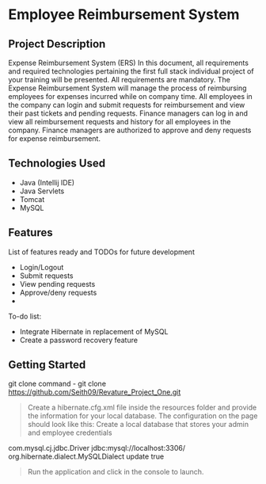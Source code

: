 # Employee Reimbursement System

## Project Description

Expense Reimbursement System (ERS) In this document, all requirements and required technologies pertaining the first full stack individual project of your training will be presented. All requirements are mandatory. The Expense Reimbursement System will manage the process of reimbursing employees for expenses incurred while on company time. All employees in the company can login and submit requests for reimbursement and view their past tickets and pending requests. Finance managers can log in and view all reimbursement requests and history for all employees in the company. Finance managers are authorized to approve and deny requests for expense reimbursement.

## Technologies Used

* Java (Intellij IDE)
* Java Servlets
* Tomcat
* MySQL

## Features

List of features ready and TODOs for future development
* Login/Logout
* Submit requests
* View pending requests
* Approve/deny requests
*

To-do list:
* Integrate Hibernate in replacement of MySQL
* Create a password recovery feature

## Getting Started
   
git clone command - git clone https://github.com/Seith09/Revature_Project_One.git

> Create a hibernate.cfg.xml file inside the resources folder and provide the information for your local database. The configuration on the page should look like this:
> Create a local database that stores your admin and employee credentials

<?xml version="1.0" encoding="UTF-8" ?>
<!DOCTYPE hibernate-configuration PUBLIC
        "-//Hibernate/Hibernate Configuration DTD 3.0//EN"
        "http://www.hibernate.org/dtd/hibernate-configuration-3.0.dtd">

<hibernate-configuration>
    <session-factory>
        <property name="connection.driver_class">com.mysql.cj.jdbc.Driver</property>
        <property name="connection.url">jdbc:mysql://localhost:3306/<your SQL database name></property>
        <property name="connection.username"><your username></property>
        <property name="connection.password"><your password></property>
        <property name="dialect">org.hibernate.dialect.MySQLDialect</property>
        <property name="hbm2ddl.auto">update</property>
        <property name="show_sql">true</property>
        <mapping class="com.revature.servlets.ReiServletR"/>
    </session-factory>
</hibernate-configuration>

> Run the application and click in the console to launch.

